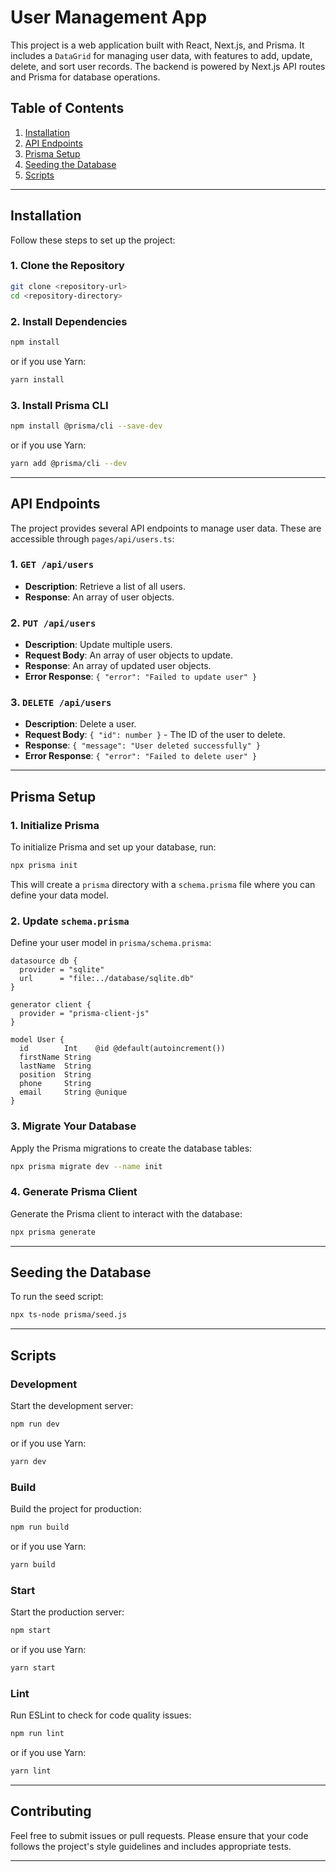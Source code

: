 # User Management App

This project is a web application built with React, Next.js, and Prisma. It includes a `DataGrid` for managing user data, with features to add, update, delete, and sort user records. The backend is powered by Next.js API routes and Prisma for database operations.

## Table of Contents

1. [Installation](#installation)
2. [API Endpoints](#api-endpoints)
3. [Prisma Setup](#prisma-setup)
4. [Seeding the Database](#seeding-the-database)
5. [Scripts](#scripts)

---

## Installation

Follow these steps to set up the project:

### 1. Clone the Repository

```bash
git clone <repository-url>
cd <repository-directory>
```

### 2. Install Dependencies

```bash
npm install
```

or if you use Yarn:

```bash
yarn install
```

### 3. Install Prisma CLI

```bash
npm install @prisma/cli --save-dev
```

or if you use Yarn:

```bash
yarn add @prisma/cli --dev
```

---

## API Endpoints

The project provides several API endpoints to manage user data. These are accessible through `pages/api/users.ts`:

### 1. `GET /api/users`

- **Description**: Retrieve a list of all users.
- **Response**: An array of user objects.

### 2. `PUT /api/users`

- **Description**: Update multiple users.
- **Request Body**: An array of user objects to update.
- **Response**: An array of updated user objects.
- **Error Response**: `{ "error": "Failed to update user" }`

### 3. `DELETE /api/users`

- **Description**: Delete a user.
- **Request Body**: `{ "id": number }` - The ID of the user to delete.
- **Response**: `{ "message": "User deleted successfully" }`
- **Error Response**: `{ "error": "Failed to delete user" }`

---

## Prisma Setup

### 1. Initialize Prisma

To initialize Prisma and set up your database, run:

```bash
npx prisma init
```

This will create a `prisma` directory with a `schema.prisma` file where you can define your data model.

### 2. Update `schema.prisma`

Define your user model in `prisma/schema.prisma`:

```prisma
datasource db {
  provider = "sqlite"
  url      = "file:../database/sqlite.db"
}

generator client {
  provider = "prisma-client-js"
}

model User {
  id        Int    @id @default(autoincrement())
  firstName String
  lastName  String
  position  String
  phone     String
  email     String @unique
}
```

### 3. Migrate Your Database

Apply the Prisma migrations to create the database tables:

```bash
npx prisma migrate dev --name init
```

### 4. Generate Prisma Client

Generate the Prisma client to interact with the database:

```bash
npx prisma generate
```

---

## Seeding the Database

To run the seed script:

```bash
npx ts-node prisma/seed.js
```

---

## Scripts

### Development

Start the development server:

```bash
npm run dev
```

or if you use Yarn:

```bash
yarn dev
```

### Build

Build the project for production:

```bash
npm run build
```

or if you use Yarn:

```bash
yarn build
```

### Start

Start the production server:

```bash
npm start
```

or if you use Yarn:

```bash
yarn start
```

### Lint

Run ESLint to check for code quality issues:

```bash
npm run lint
```

or if you use Yarn:

```bash
yarn lint
```

---

## Contributing

Feel free to submit issues or pull requests. Please ensure that your code follows the project's style guidelines and includes appropriate tests.

---